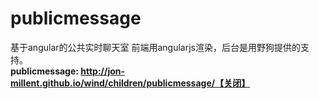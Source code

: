 # publicmessage
基于angular的公共实时聊天室
前端用angularjs渲染，后台是用野狗提供的支持。<br />
<strong>publicmessage: http://jon-millent.github.io/wind/children/publicmessage/【关闭】</strong><br />
